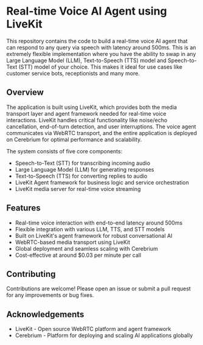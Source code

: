 # Real-time Voice AI Agent using LiveKit

This repository contains the code to build a real-time voice AI agent that can respond to any query via speech with latency around 500ms. This is an extremely flexible implementation where you have the ability to swap in any Large Language Model (LLM), Text-to-Speech (TTS) model and Speech-to-Text (STT) model of your choice. This makes it ideal for use cases like customer service bots, receptionists and many more.

## Overview
The application is built using LiveKit, which provides both the media transport layer and agent framework needed for real-time voice interactions. LiveKit handles critical functionality like noise/echo cancellation, end-of-turn detection, and user interruptions. The voice agent communicates via WebRTC transport, and the entire application is deployed on Cerebrium for optimal performance and scalability.

The system consists of five core components:
- Speech-to-Text (STT) for transcribing incoming audio
- Large Language Model (LLM) for generating responses  
- Text-to-Speech (TTS) for converting replies to audio
- LiveKit Agent framework for business logic and service orchestration
- LiveKit media server for real-time voice streaming

## Features
- Real-time voice interaction with end-to-end latency around 500ms
- Flexible integration with various LLM, TTS, and STT models
- Built on LiveKit's agent framework for robust conversational AI
- WebRTC-based media transport using LiveKit
- Global deployment and seamless scaling with Cerebrium
- Cost-effective at around $0.03 per minute per call

## Contributing
Contributions are welcome! Please open an issue or submit a pull request for any improvements or bug fixes.

## Acknowledgements
- LiveKit - Open source WebRTC platform and agent framework
- Cerebrium - Platform for deploying and scaling AI applications globally